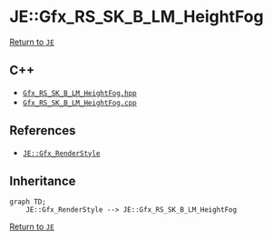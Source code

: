 # JE::Gfx_RS_SK_B_LM_HeightFog

[Return to `JE`](/docs/je.md)

## C++

- [`Gfx_RS_SK_B_LM_HeightFog.hpp`](/src/je/Gfx_RS_SK_B_LM_HeightFog.hpp)
- [`Gfx_RS_SK_B_LM_HeightFog.cpp`](/src/je/Gfx_RS_SK_B_LM_HeightFog.cpp)

## References

- [`JE::Gfx_RenderStyle`](/docs/je/Gfx_RenderStyle.md)

## Inheritance

```mermaid
graph TD;
    JE::Gfx_RenderStyle --> JE::Gfx_RS_SK_B_LM_HeightFog
```

[Return to `JE`](/docs/je.md)